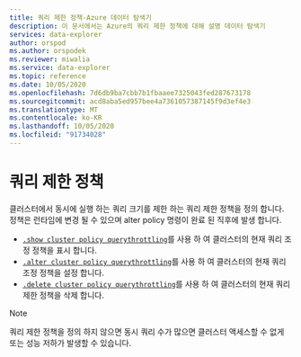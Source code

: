 ```yaml
---
title: 쿼리 제한 정책-Azure 데이터 탐색기
description: 이 문서에서는 Azure의 쿼리 제한 정책에 대해 설명 데이터 탐색기
services: data-explorer
author: orspod
ms.author: orspodek
ms.reviewer: miwalia
ms.service: data-explorer
ms.topic: reference
ms.date: 10/05/2020
ms.openlocfilehash: 7d6db9ba7cbb7b1fbaaee7325043fed287673178
ms.sourcegitcommit: acd8aba5ed957bee4a7361057387145f9d3ef4e3
ms.translationtype: MT
ms.contentlocale: ko-KR
ms.lasthandoff: 10/05/2020
ms.locfileid: "91734028"
---
```

# <a name="query-throttling-policy"></a>쿼리 제한 정책

클러스터에서 동시에 실행 하는 쿼리 크기를 제한 하는 쿼리 제한 정책을 정의 합니다. 정책은 런타임에 변경 될 수 있으며 alter policy 명령이 완료 된 직후에 발생 합니다.

* [`.show cluster policy querythrottling`](query-throttling-policy-commands.md#show-cluster-policy-querythrottling)를 사용 하 여 클러스터의 현재 쿼리 조정 정책을 표시 합니다.
* [`.alter cluster policy querythrottling`](query-throttling-policy-commands.md#alter-cluster-policy-querythrottling)를 사용 하 여 클러스터의 현재 쿼리 조정 정책을 설정 합니다.
* [`.delete cluster policy querythrottling`](query-throttling-policy-commands.md#delete-cluster-policy-querythrottling)를 사용 하 여 클러스터의 현재 쿼리 제한 정책을 삭제 합니다.

> [!NOTE]
> 쿼리 제한 정책을 정의 하지 않으면 동시 쿼리 수가 많으면 클러스터 액세스할 수 없게 또는 성능 저하가 발생할 수 있습니다.
